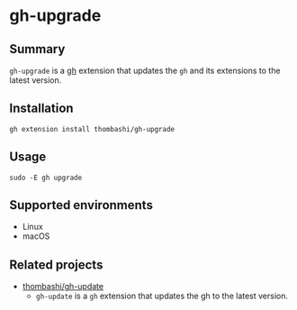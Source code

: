 # gh-upgrade

## Summary
`gh-upgrade` is a [gh](https://github.com/cli/cli/releases) extension that updates the `gh` and its extensions to the latest version.


## Installation
```
gh extension install thombashi/gh-upgrade
```


## Usage
```
sudo -E gh upgrade
```


## Supported environments
- Linux
- macOS


## Related projects
- [thombashi/gh-update](https://github.com/thombashi/gh-update)
  - `gh-update` is a `gh` extension that updates the gh to the latest version.
